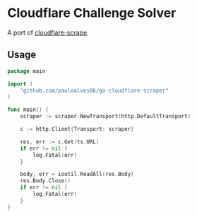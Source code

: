 Cloudflare Challenge Solver
===========================

A port of [cloudflare-scrape](https://github.com/Anorov/cloudflare-scrape).

Usage
-----

```go
package main

import (
    "github.com/pauloalves86/go-cloudflare-scraper"
)

func main() {
	scraper := scraper.NewTransport(http.DefaultTransport)

	c := http.Client{Transport: scraper}

	res, err := c.Get(ts.URL)
	if err != nil {
		log.Fatal(err)
	}

	body, err = ioutil.ReadAll(res.Body)
	res.Body.Close()
	if err != nil {
		log.Fatal(err)
	}
}


